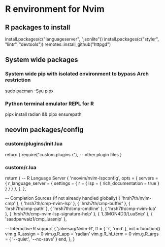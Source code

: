 # R environment for Nvim

## R packages to install

install.packages(c("languageserver", "jsonlite"))
install.packages(c("styler", "lintr", "devtools"))
remotes::install_github("httpgd")

## System wide packages

### System wide pip with isolated environment to bypass Arch restriction
sudo pacman -Syu pipx

### Python terminal emulator REPL for R
pipx install radian && pipx ensurepath


## neovim packages/config

### custom/plugins/init.lua

return {
  require("custom.plugins.r"),
  -- other plugin files
}

### custom/r.lua

return {
  -- R Language Server
  {
    'neovim/nvim-lspconfig',
    opts = {
      servers = {
        r_language_server = {
          settings = {
            r = {
              lsp = {
                rich_documentation = true
              }
            }
          }
        }
      },
    },
  },

  -- Completion Sources (if not already handled globally)
  { 'hrsh7th/nvim-cmp' },
  { 'hrsh7th/cmp-nvim-lsp' },
  { 'hrsh7th/cmp-buffer' },
  { 'hrsh7th/cmp-path' },
  { 'hrsh7th/cmp-cmdline' },
  { 'hrsh7th/cmp-nvim-lua' },
  { 'hrsh7th/cmp-nvim-lsp-signature-help' },
  { 'L3MON4D3/LuaSnip' },
  { 'saadparwaiz1/cmp_luasnip' },

  -- Interactive R support
  {
    'jalvesaq/Nvim-R',
    ft = { 'r', 'rmd' },
    init = function()
      vim.g.R_assign = 0
      vim.g.R_app = 'radian'
      vim.g.R_hl_term = 0
      vim.g.R_args = { '--quiet', '--no-save' }
    end,
  },
}
